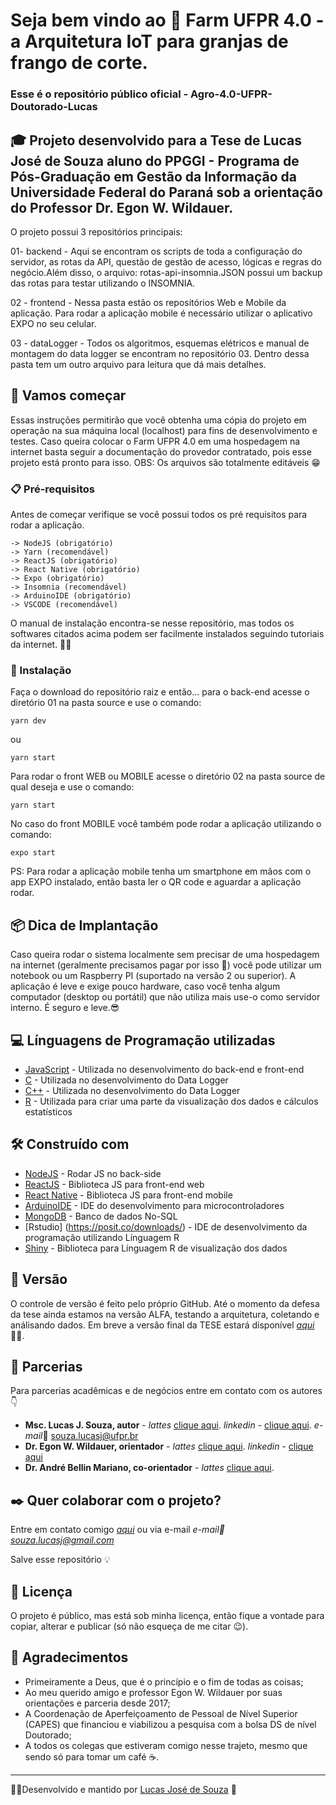 # Seja bem vindo ao 🐔  Farm UFPR 4.0 - a Arquitetura IoT para granjas de frango de corte.
### Esse é o repositório público oficial - Agro-4.0-UFPR-Doutorado-Lucas

## 🎓 Projeto desenvolvido para a Tese de Lucas José de Souza aluno do PPGGI - Programa de Pós-Graduação em Gestão da Informação da Universidade Federal do Paraná sob a orientação do Professor Dr. Egon W. Wildauer.

O projeto possui 3 repositórios principais:

01- backend - Aqui se encontram os scripts de toda a configuração do servidor,
		      as rotas da API, questão de gestão de acesso, lógicas e regras
			  do negócio.Além disso, o arquivo: rotas-api-insomnia.JSON possui
			  um backup das rotas para testar utilizando o INSOMNIA.

02 - frontend - Nessa pasta estão os repositórios Web e Mobile da aplicação. Para 
				rodar a aplicação mobile é necessário utilizar o aplicativo EXPO no
				seu celular.

03 - dataLogger -  Todos os algoritmos, esquemas elétricos e manual de montagem do
				   data logger se encontram no repositório 03. Dentro dessa pasta
				   tem um outro arquivo para leitura que dá mais detalhes.



## 🚀 Vamos começar

Essas instruções permitirão que você obtenha uma cópia do projeto em operação na sua máquina local (localhost) para fins de desenvolvimento e testes.
Caso queira colocar o Farm UFPR 4.0 em uma hospedagem na internet basta seguir a documentação do provedor contratado, pois esse projeto está pronto para isso.
OBS: Os arquivos são totalmente editáveis 😁

### 📋 Pré-requisitos
Antes de começar verifique se você possui todos os pré requisitos para rodar a aplicação.

```
-> NodeJS (obrigatório)
-> Yarn (recomendável)
-> ReactJS (obrigatório)
-> React Native (obrigatório)
-> Expo (obrigatório)
-> Insomnia (recomendável)
-> ArduinoIDE (obrigatório)
-> VSCODE (recomendável)

```

O manual de instalação encontra-se nesse repositório, mas todos os softwares citados acima podem ser facilmente instalados seguindo tutoriais da internet. 👨‍💻


### 🔧 Instalação

Faça o download do repositório raiz e então... para o back-end acesse o diretório 01 na pasta source e use o comando:
```
yarn dev
```

ou

```
yarn start
```

Para rodar o front WEB ou MOBILE acesse o diretório 02 na pasta source de qual deseja e use o comando:

```
yarn start
```
No caso do front MOBILE você também pode rodar a aplicação utilizando o comando:

```
expo start
```

PS: Para rodar a aplicação mobile tenha um smartphone em mãos com o app EXPO instalado, então basta ler o QR code e aguardar a aplicação rodar.

## 📦 Dica de Implantação

Caso queira rodar o sistema localmente sem precisar de uma hospedagem na internet (geralmente precisamos pagar por isso 🤑) você pode utilizar um notebook ou um Raspberry PI (suportado na versão 2 ou superior).
A aplicação é leve e exige pouco hardware, caso você tenha algum computador (desktop ou portátil) que não utiliza mais use-o como servidor interno.
É seguro e leve.😎

## 💻 Línguagens de Programação utilizadas

* [JavaScript](https://www.javascript.com/) - Utilizada no desenvolvimento do back-end e front-end
* [C](https://www.bell-labs.com/usr/dmr/www/chist.html) - Utilizada no desenvolvimento do Data Logger
* [C++](http://isocpp.github.io/CppCoreGuidelines/CppCoreGuidelines) - Utilizada no desenvolvimento do Data Logger
* [R](https://www.r-project.org/) - Utilizada para criar uma parte da visualização dos dados e cálculos estatísticos

## 🛠️ Construído com

* [NodeJS](https://nodejs.org/pt-br/) - Rodar JS no back-side
* [ReactJS](https://pt-br.reactjs.org/) - Biblioteca JS para front-end web
* [React Native](https://reactnative.dev/) - Biblioteca JS para front-end mobile
* [ArduinoIDE](https://www.arduino.cc/) - IDE do desenvolvimento para microcontroladores
* [MongoDB](https://www.mongodb.com/) - Banco de dados No-SQL
* [Rstudio] (https://posit.co/downloads/) - IDE de desenvolvimento da programação utilizando Línguagem R
* [Shiny](https://shiny.rstudio.com/tutorial/) - Biblioteca para Línguagem R de visualização dos dados

## 📌 Versão

O controle de versão é feito pelo próprio GitHub. Até o momento da defesa da tese ainda estamos na versão ALFA, testando a arquitetura, coletando e análisando dados.
Em breve a versão final da TESE estará disponível *[aqui](https://bibliotecas.ufpr.br/)* 🧑‍🎓. 

## 🤝 Parcerias

Para parcerias acadêmicas e de negócios entre em contato com os autores 👇

* **Msc. Lucas J. Souza, autor** - *lattes* [clique aqui](http://lattes.cnpq.br/8057304667549945). *linkedin* - [clique aqui](https://www.linkedin.com/in/souzalucasj/). *e-mail*📨 souza.lucasj@ufpr.br
* **Dr. Egon W. Wildauer, orientador** - *lattes* [clique aqui](http://lattes.cnpq.br/8057304667549945). *linkedin* - [clique aqui](https://www.linkedin.com/in/egon-wildauer-7731b313)
* **Dr. André Bellin Mariano, co-orientador** - *lattes* [clique aqui](http://lattes.cnpq.br/7761038914576062).

## ✒️ Quer colaborar com o projeto?

Entre em contato comigo *[aqui](https://github.com/lucas231090)* ou via e-mail *e-mail📨 souza.lucasj@gmail.com*

Salve esse repositório 💡

## 📄 Licença

O projeto é público, mas está sob minha licença, então fique a vontade para copiar, alterar e publicar (só não esqueça de me citar 😉).

## 🙌 Agradecimentos

* Primeiramente a Deus, que é o princípio e o fim de todas as coisas;
* Ao meu querido amigo e professor Egon W. Wildauer por suas orientações e parceria desde 2017;
* A Coordenação de Aperfeiçoamento de Pessoal de Nível Superior (CAPES) que financiou e viabilizou a pesquisa com a bolsa DS de nível Doutorado;
* A todos os colegas que estiveram comigo nesse trajeto, mesmo que sendo só para tomar um café ☕.


---
🧑‍🎓Desenvolvido e mantido por [Lucas José de Souza](https://github.com/lucas231090) 🤖
